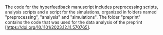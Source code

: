 The code for the hyperfeedback manuscript includes preprocessing scripts, analysis scripts and a script for the simulations, organized in folders named "preprocessing", "analysis" and "simulations".
The folder "preprint" contains the code that was used for the data analysis of the preprint [https://doi.org/10.1101/2023.12.11.570765]. 
